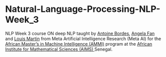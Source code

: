 # Natural-Language-Processing-NLP-Week_3

 NLP Week 3 course ON deep NLP taught by [Antoine Bordes](https://ai.facebook.com/people/antoine-bordes), [Angela Fan](https://ai.facebook.com/people/angela-fan/) and [Louis Martin](https://ai.facebook.com/people/louis-martin/)
 from Meta Artificial Intelligence Research (Meta AI) for the  [African Master’s in Machine Intelligence (AMMI)](https://aimsammi.org/) 
 program at the [ African Institute for Mathematical Sciences (AIMS) ](https://aims-senegal.org/) Senegal.
